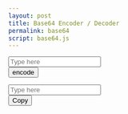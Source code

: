 ```yaml
---
layout: post
title: Base64 Encoder / Decoder
permalink: base64
script: base64.js
---
```


<form id="encode">
  <div class="form-group">
    <div class="row">
      <div class="col-md-10 box"><input type="text" id="source" class="form-control" placeholder="Type here"></div>
      <div class="col-md-2 box"><input type="submit" value="encode" class="btn btn-block btn-primary"></div>
    </div>
  </div>
</form>

<div class="box">
  <div class="row">
    <div class="col-md-10 box"><input type="text" id="result" class="form-control" placeholder="Type here" readonly></div>
    <div class="col-md-2 box"><input type="submit" value="Copy" id="copy" class="btn btn-block btn-primary"></div>
  </div>
</div>
